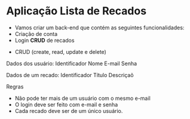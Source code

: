 # Aplicação Lista de Recados

* Vamos criar um back-end que contém
as seguintes funcionalidades:
* Criação de conta
* Login
**CRUD** de recados

- CRUD (create, read, update e delete)

Dados dos usuário:
Identificador
Nome
E-mail
Senha

Dados de um recado:
Identificador
Título
Descriçaõ

Regras
* Não pode ter mais de um usuário
com o mesmo e-mail
* O login deve ser feito com e-mail e
senha
* Cada recado deve ser de um único
usuário.

